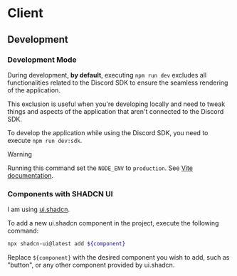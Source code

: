 # Client

## Development

### Development Mode

During development, **by default**, executing `npm run dev` excludes all functionalities related to the Discord SDK to ensure the seamless rendering of the application.

This exclusion is useful when you're developing locally and need to tweak things and aspects of the application that aren't connected to the Discord SDK.

To develop the application while using the Discord SDK, you need to execute `npm run dev:sdk`.

> [!WARNING]
> Running this command set the `NODE_ENV` to `production`.
> See [Vite documentation](https://vitejs.dev/guide/env-and-mode).

### Components with SHADCN UI

I am using [ui.shadcn](https://ui.shadcn.com/docs).

To add a new ui.shadcn component in the project, execute the following command:
```bash
npx shadcn-ui@latest add ${component}
```
Replace `${component}` with the desired component you wish to add, such as "button", or any other component provided by ui.shadcn.